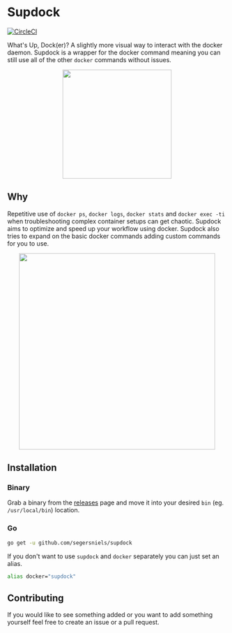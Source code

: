 # Supdock
[![CircleCI](https://circleci.com/gh/segersniels/supdock/tree/master.svg?style=shield)](https://circleci.com/gh/segersniels/supdock/tree/master)

What's Up, Dock(er)? A slightly more visual way to interact with the docker daemon. Supdock is a wrapper for the docker command meaning you can still use all of the other `docker` commands without issues.

<p align="center">
<img src="https://i.imgur.com/ATV0nP7.png" width="250">

## Why
Repetitive use of `docker ps`, `docker logs`, `docker stats` and `docker exec -ti` when troubleshooting  complex container setups can get chaotic. Supdock aims to optimize and speed up your workflow using docker.
Supdock also tries to expand on the basic docker commands adding custom commands for you to use.

<p align="center">
<img src="https://i.imgur.com/moY077k.gif" width="450">

## Installation
### Binary
Grab a binary from the [releases](https://github.com/segersniels/supdock-go/releases) page and move it into your desired `bin` (eg. `/usr/local/bin`) location.

### Go
```bash
go get -u github.com/segersniels/supdock
```

If you don't want to use `supdock` and `docker` separately you can just set an alias.

```bash
alias docker="supdock"
```

## Contributing
If you would like to see something added or you want to add something yourself feel free to create an issue or a pull request.
